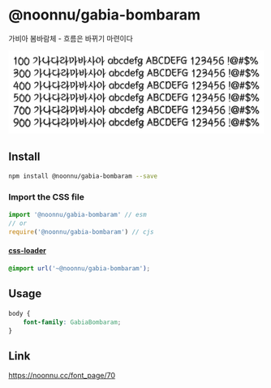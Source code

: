 # @noonnu/gabia-bombaram

가비아 봄바람체 - 흐름은 바뀌기 마련이다

![example](./example.png)

## Install

```bash
npm install @noonnu/gabia-bombaram --save
```

### Import the CSS file

```js
import '@noonnu/gabia-bombaram' // esm
// or
require('@noonnu/gabia-bombaram') // cjs
```

#### [css-loader](https://github.com/webpack-contrib/css-loader)

```css
@import url('~@noonnu/gabia-bombaram');
```

## Usage

```css
body {
    font-family: GabiaBombaram;
}
```

## Link

https://noonnu.cc/font_page/70
